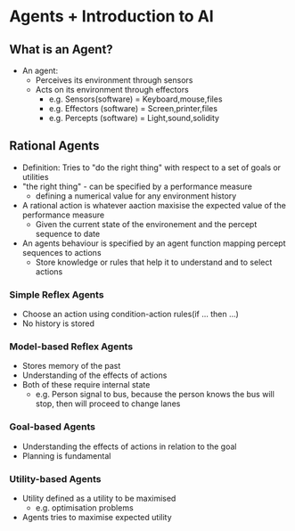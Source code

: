 # Agents + Introduction to AI

## What is an Agent?

- An agent:
  - Perceives its environment through sensors
  - Acts on its environment through effectors
    - e.g. Sensors(software) = Keyboard,mouse,files
    - e.g. Effectors (software) = Screen,printer,files
    - e.g. Percepts (software) = Light,sound,solidity

## Rational Agents

- Definition: Tries to "do the right thing" with respect to a set of goals or utilities
- "the right thing" - can be specified by a performance measure 
  - defining a numerical value for any environment history
- A rational action is whatever aaction maxisise the expected value of the performance measure
  - Given the current state of the environement and the percept sequence to date
- An agents behaviour is specified by an agent function mapping percept sequences to actions
  - Store knowledge or rules that help it to understand and to select actions

### Simple Reflex Agents

- Choose an action using condition-action rules(if ... then ...)
- No history is stored

### Model-based Reflex Agents

- Stores memory of the past
- Understanding of the effects of actions
- Both of these require internal state
  - e.g. Person signal to bus, because the person knows the bus will stop, then will proceed to change lanes

### Goal-based Agents

- Understanding the effects of actions in relation to the goal
- Planning is fundamental

### Utility-based Agents

- Utility defined as a utility to be maximised
  - e.g. optimisation problems
- Agents tries to maximise expected utility
